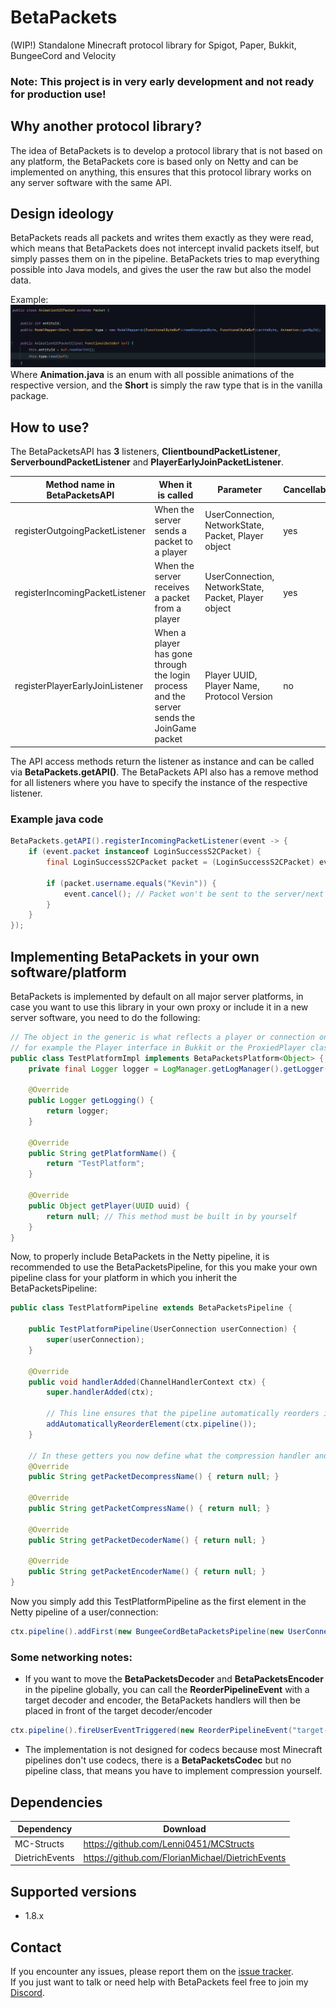 # BetaPackets
(WIP!) Standalone Minecraft protocol library for Spigot, Paper, Bukkit, BungeeCord and Velocity

### Note: This project is in very early development and not ready for production use!

## Why another protocol library?
The idea of BetaPackets is to develop a protocol library that is not based on any platform, the BetaPackets core is based only on Netty and can be implemented on anything, this ensures that this protocol library works on any server software with the same API.

## Design ideology
BetaPackets reads all packets and writes them exactly as they were read, which means that BetaPackets does not intercept invalid packets itself, but simply passes them on in the pipeline. BetaPackets tries to map everything possible into Java models, and gives the user the raw but also the model data.

Example:
![Design1](.github/images/design1.png)
Where **Animation.java** is an enum with all possible animations of the respective version, and the **Short** is simply the raw type that is in the vanilla package.

## How to use?
The BetaPacketsAPI has **3** listeners, **ClientboundPacketListener**, **ServerboundPacketListener** and **PlayerEarlyJoinPacketListener**.

| Method name in BetaPacketsAPI   | When it is called                                                                         | Parameter                                           | Cancellable |
|---------------------------------|-------------------------------------------------------------------------------------------|-----------------------------------------------------|-------------|
| registerOutgoingPacketListener  | When the server sends a packet to a player                                                | UserConnection, NetworkState, Packet, Player object | yes         |
| registerIncomingPacketListener  | When the server receives a packet from a player                                           | UserConnection, NetworkState, Packet, Player object | yes         |
| registerPlayerEarlyJoinListener | When a player has gone through the login process and the server sends the JoinGame packet | Player UUID, Player Name, Protocol Version          | no          |

The API access methods return the listener as instance and can be called via **BetaPackets.getAPI()**. The BetaPackets API also has a remove method for all listeners where you have to specify the instance of the respective listener.

### Example java code
```java
BetaPackets.getAPI().registerIncomingPacketListener(event -> {
    if (event.packet instanceof LoginSuccessS2CPacket) {
        final LoginSuccessS2CPacket packet = (LoginSuccessS2CPacket) event.packet;

        if (packet.username.equals("Kevin")) {
            event.cancel(); // Packet won't be sent to the server/next element in the netty pipeline
        }
    }
});
```

## Implementing BetaPackets in your own software/platform
BetaPackets is implemented by default on all major server platforms, in case you want to use this library in your own proxy or include it in a new server software, you need to do the following:
```java
// The object in the generic is what reflects a player or connection on your platform, 
// for example the Player interface in Bukkit or the ProxiedPlayer class in BungeeCord.
public class TestPlatformImpl implements BetaPacketsPlatform<Object> {
    private final Logger logger = LogManager.getLogManager().getLogger("TestPlatform");
    
    @Override
    public Logger getLogging() {
        return logger;
    }

    @Override
    public String getPlatformName() {
        return "TestPlatform";
    }

    @Override
    public Object getPlayer(UUID uuid) {
        return null; // This method must be built in by yourself
    }
}
```

Now, to properly include BetaPackets in the Netty pipeline, it is recommended to use the BetaPacketsPipeline, for this you make your own pipeline class for your platform in which you inherit the BetaPacketsPipeline:
```java
public class TestPlatformPipeline extends BetaPacketsPipeline {

    public TestPlatformPipeline(UserConnection userConnection) {
        super(userConnection);
    }

    @Override
    public void handlerAdded(ChannelHandlerContext ctx) {
        super.handlerAdded(ctx);

        // This line ensures that the pipeline automatically reorders itself after compression
        addAutomaticallyReorderElement(ctx.pipeline());
    }
    
    // In these getters you now define what the compression handler and the decoder/encoder handler in your Netty pipeline are called
    @Override
    public String getPacketDecompressName() { return null; }

    @Override
    public String getPacketCompressName() { return null; }

    @Override
    public String getPacketDecoderName() { return null; }

    @Override
    public String getPacketEncoderName() { return null; }
}
```
Now you simply add this TestPlatformPipeline as the first element in the Netty pipeline of a user/connection:
```java
ctx.pipeline().addFirst(new BungeeCordBetaPacketsPipeline(new UserConnection(ctx.channel())));
```

### Some networking notes:

- If you want to move the **BetaPacketsDecoder** and **BetaPacketsEncoder** in the pipeline globally, you can call the **ReorderPipelineEvent** with a target decoder and encoder, the BetaPackets handlers will then be placed in front of the target decoder/encoder
```java
ctx.pipeline().fireUserEventTriggered(new ReorderPipelineEvent("target-decoder", "target-encoder"));
```
- The implementation is not designed for codecs because most Minecraft pipelines don't use codecs, there is a **BetaPacketsCodec** but no pipeline class, that means you have to implement compression yourself. 

## Dependencies
| Dependency     | Download                                         |
|----------------|--------------------------------------------------|
| MC-Structs     | https://github.com/Lenni0451/MCStructs           |
| DietrichEvents | https://github.com/FlorianMichael/DietrichEvents |

## Supported versions
- 1.8.x

## Contact
If you encounter any issues, please report them on the
[issue tracker](https://github.com/FlorianMichael/BetaPackets/issues).  
If you just want to talk or need help with BetaPackets feel free to join my
[Discord](https://discord.gg/BwWhCHUKDf).
